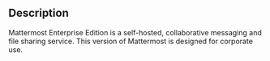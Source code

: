 ## Description 
Mattermost Enterprise Edition is a self-hosted, collaborative messaging and file sharing service.
This version of Mattermost is designed for corporate use.

